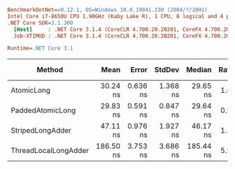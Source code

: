 ``` ini

BenchmarkDotNet=v0.12.1, OS=Windows 10.0.19041.330 (2004/?/20H1)
Intel Core i7-8650U CPU 1.90GHz (Kaby Lake R), 1 CPU, 8 logical and 4 physical cores
.NET Core SDK=3.1.300
  [Host]     : .NET Core 3.1.4 (CoreCLR 4.700.20.20201, CoreFX 4.700.20.22101), X64 RyuJIT
  Job-XTIMUD : .NET Core 3.1.4 (CoreCLR 4.700.20.20201, CoreFX 4.700.20.22101), X64 RyuJIT

Runtime=.NET Core 3.1  

```
|               Method |      Mean |    Error |   StdDev |    Median | Ratio | RatioSD |  Gen 0 | Gen 1 | Gen 2 | Allocated |
|--------------------- |----------:|---------:|---------:|----------:|------:|--------:|-------:|------:|------:|----------:|
|           AtomicLong |  30.24 ns | 0.636 ns | 1.368 ns |  29.65 ns |  1.00 |    0.00 |      - |     - |     - |         - |
|     PaddedAtomicLong |  29.83 ns | 0.591 ns | 0.847 ns |  29.64 ns |  0.98 |    0.05 |      - |     - |     - |         - |
|     StripedLongAdder |  47.11 ns | 0.976 ns | 1.927 ns |  46.17 ns |  1.56 |    0.07 |      - |     - |     - |         - |
| ThreadLocalLongAdder | 186.50 ns | 3.753 ns | 3.686 ns | 185.44 ns |  5.96 |    0.29 | 0.0610 |     - |     - |     256 B |
